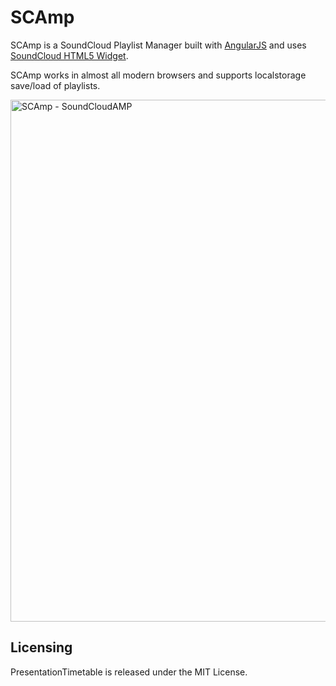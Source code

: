 SCAmp
=====
SCAmp is a SoundCloud Playlist Manager built with [AngularJS](http://angularjs.org) and uses [SoundCloud HTML5 Widget](http://developers.soundcloud.com/docs/api/html5-widget).

SCAmp works in almost all modern browsers and supports localstorage save/load of playlists.

<a href="http://dl.dropbox.com/u/1925359/scamp/index.html"><img src="http://cl.ly/image/0H1z1p270K0x/Screen%20Shot%202012-07-26%20at%205.00.55%20PM.png" width="835" alt="SCAmp - SoundCloudAMP"></a>



Licensing
---------
PresentationTimetable is released under the MIT License.